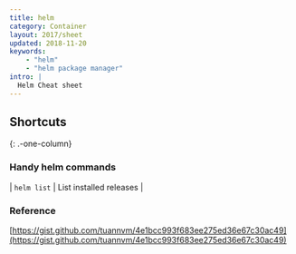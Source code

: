 ```yaml
---
title: helm
category: Container
layout: 2017/sheet
updated: 2018-11-20
keywords:
    - "helm"
    - "helm package manager"
intro: |
  Helm Cheat sheet
---
```


Shortcuts
---------
{: .-one-column}

### Handy helm commands

| `helm list` | List installed releases |


### Reference

[https://gist.github.com/tuannvm/4e1bcc993f683ee275ed36e67c30ac49](https://gist.github.com/tuannvm/4e1bcc993f683ee275ed36e67c30ac49)